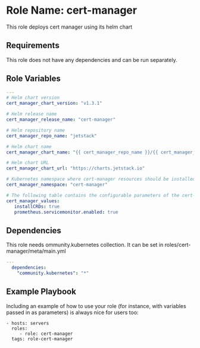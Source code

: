 Role Name: cert-manager
=========

This role deploys cert manager using its helm chart

Requirements
------------

This role does not have any dependencies and can be run separately.

Role Variables
--------------

```yaml
---
# Helm chart version
cert_manager_chart_version: "v1.3.1"

# Helm release name
cert_manager_release_name: "cert-manager"

# Helm repository name
cert_manager_repo_name: "jetstack"

# Helm chart name
cert_manager_chart_name: "{{ cert_manager_repo_name }}/{{ cert_manager_release_name }}"

# Helm chart URL
cert_manager_chart_url: "https://charts.jetstack.io"

# Kubernetes namespace where cert-manager resources should be installed
cert_manager_namespace: "cert-manager"

# The following table contains the configurable parameters of the cert-manager
cert_manager_values:
   installCRDs: true
   prometheus.servicemonitor.enabled: true
```

Dependencies
------------

This role needs ommunity.kubernetes collection. It can be set in roles/cert-manager/meta/main.yml
```yaml
---
  dependencies:
    "community.kubernetes": "*"
```

Example Playbook
----------------

Including an example of how to use your role (for instance, with variables passed in as parameters) is always nice for users too:

    - hosts: servers
      roles:
         - role: cert-manager
      tags: role-cert-manager
